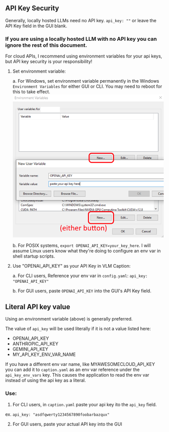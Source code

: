 
## API Key Security

Generally, locally hosted LLMs need no API key. `api_key: ""` or leave the API Key field in the GUI blank.  

### If you are using a locally hosted LLM with no API key you can ignore the rest of this document.

For cloud APIs, I recommend using environment variables for your api keys, but API key security is your responsibility!

1. Set environment variable: 

    a. For Windows, set environment variable permanently in the Windows `Environment Variables` for either GUI or CLI. You may need to reboot for this to take effect. ![alt text](doc/env_var_win.png)

    b. For POSIX systems, `export OPENAI_API_KEY=your_key_here`. I will assume Linux users know what they're doing to configure an env var in shell startup scripts.

2. Use "OPENAI_API_KEY" as your API Key in VLM Caption:

    a. For CLI users, Reference your env var in `config.yaml`: `api_key: "OPENAI_API_KEY"` 

    b. For GUI users, paste `OPENAI_API_KEY` into the GUI's API Key field. 

## Literal API key value

Using an environment variable (above) is generally preferred.

The value of `api_key` will be used literally if it is not a value listed here:
- OPENAI_API_KEY
- ANTHROPIC_API_KEY
- GEMINI_API_KEY
- MY_API_KEY_ENV_VAR_NAME

If you have a different env var name, like MYAWESOMECLOUD_API_KEY you can add it to `caption.yaml` as an env var reference under the `api_key_env_vars` key. This causes the application to read the env var instead of using the api key as a literal.

### Use:

1. For CLI users, in `caption.yaml` paste your api key ito the `api_key` field. 

ex. `api_key: "asdfqwerty1234567890foobarbazqux"` 

2. For GUI users, paste your actual API key into the GUI
